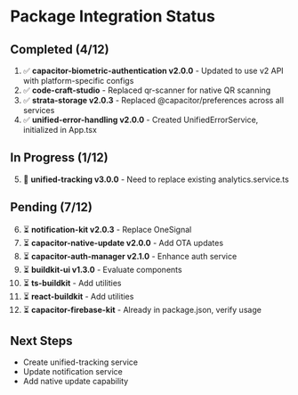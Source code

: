 # Package Integration Status

## Completed (4/12)
1. ✅ **capacitor-biometric-authentication v2.0.0** - Updated to use v2 API with platform-specific configs
2. ✅ **code-craft-studio** - Replaced qr-scanner for native QR scanning
3. ✅ **strata-storage v2.0.3** - Replaced @capacitor/preferences across all services
4. ✅ **unified-error-handling v2.0.0** - Created UnifiedErrorService, initialized in App.tsx

## In Progress (1/12)
5. 🔄 **unified-tracking v3.0.0** - Need to replace existing analytics.service.ts

## Pending (7/12)
6. ⏳ **notification-kit v2.0.3** - Replace OneSignal
7. ⏳ **capacitor-native-update v2.0.0** - Add OTA updates
8. ⏳ **capacitor-auth-manager v2.1.0** - Enhance auth service
9. ⏳ **buildkit-ui v1.3.0** - Evaluate components
10. ⏳ **ts-buildkit** - Add utilities
11. ⏳ **react-buildkit** - Add utilities
12. ⏳ **capacitor-firebase-kit** - Already in package.json, verify usage

## Next Steps
- Create unified-tracking service
- Update notification service
- Add native update capability